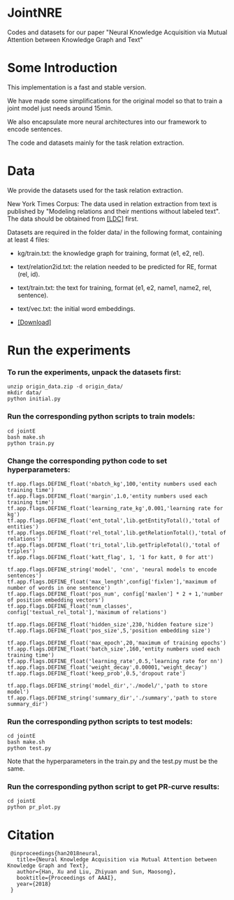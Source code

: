 # JointNRE

Codes and datasets for our paper "Neural Knowledge Acquisition via Mutual Attention between Knowledge Graph and Text"


Some Introduction
===

This implementation is a fast and stable version. 

We have made some simplifications for the original model so that to train a joint model just needs around 15min.

We also encapsulate more neural architectures into our framework to encode sentences.

The code and datasets mainly for the task relation extraction.

Data
==========

We provide the datasets used for the task relation extraction.

New York Times Corpus: The data used in relation extraction from text is published by "Modeling relations and their mentions without labeled text". The data should be obtained from [[LDC]](https://catalog.ldc.upenn.edu/LDC2008T19) first.

Datasets are required in the folder data/ in the following format, containing at least 4 files:

+ kg/train.txt: the knowledge graph for training, format (e1, e2, rel).

+ text/relation2id.txt: the relation needed to be predicted for RE, format (rel, id).

+ text/train.txt: the text for training, format (e1, e2, name1, name2, rel, sentence).

+ text/vec.txt: the initial word embeddings.

+ [[Download]](https://pan.baidu.com/s/1q7rctsoJ_YdlLa55yckwbQ)



Run the experiments
==========

### To run the experiments, unpack the datasets first:

```
unzip origin_data.zip -d origin_data/
mkdir data/
python initial.py
```

### Run the corresponding python scripts to train models:

```
cd jointE
bash make.sh
python train.py
```

### Change the corresponding python code to set hyperparameters:

```
tf.app.flags.DEFINE_float('nbatch_kg',100,'entity numbers used each training time')
tf.app.flags.DEFINE_float('margin',1.0,'entity numbers used each training time')
tf.app.flags.DEFINE_float('learning_rate_kg',0.001,'learning rate for kg')
tf.app.flags.DEFINE_float('ent_total',lib.getEntityTotal(),'total of entities')
tf.app.flags.DEFINE_float('rel_total',lib.getRelationTotal(),'total of relations')
tf.app.flags.DEFINE_float('tri_total',lib.getTripleTotal(),'total of triples')
tf.app.flags.DEFINE_float('katt_flag', 1, '1 for katt, 0 for att')

tf.app.flags.DEFINE_string('model', 'cnn', 'neural models to encode sentences')
tf.app.flags.DEFINE_float('max_length',config['fixlen'],'maximum of number of words in one sentence')
tf.app.flags.DEFINE_float('pos_num', config['maxlen'] * 2 + 1,'number of position embedding vectors')
tf.app.flags.DEFINE_float('num_classes', config['textual_rel_total'],'maximum of relations')

tf.app.flags.DEFINE_float('hidden_size',230,'hidden feature size')
tf.app.flags.DEFINE_float('pos_size',5,'position embedding size')

tf.app.flags.DEFINE_float('max_epoch',20,'maximum of training epochs')
tf.app.flags.DEFINE_float('batch_size',160,'entity numbers used each training time')
tf.app.flags.DEFINE_float('learning_rate',0.5,'learning rate for nn')
tf.app.flags.DEFINE_float('weight_decay',0.00001,'weight_decay')
tf.app.flags.DEFINE_float('keep_prob',0.5,'dropout rate')

tf.app.flags.DEFINE_string('model_dir','./model/','path to store model')
tf.app.flags.DEFINE_string('summary_dir','./summary','path to store summary_dir')
```

### Run the corresponding python scripts to test models:

```
cd jointE
bash make.sh
python test.py
```

Note that the hyperparameters in the train.py and the test.py must be the same.

### Run the corresponding python script to get PR-curve results:

```
cd jointE
python pr_plot.py
```

Citation
===

```
 @inproceedings{han2018neural,
   title={Neural Knowledge Acquisition via Mutual Attention between Knowledge Graph and Text},
   author={Han, Xu and Liu, Zhiyuan and Sun, Maosong},
   booktitle={Proceedings of AAAI},
   year={2018}
 }
```



 




